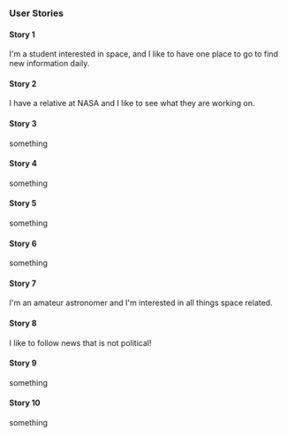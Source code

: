 ### User Stories

#### Story 1
I'm a student interested in space, and I like to have one place to go to find new information daily.

#### Story 2
I have a relative at NASA and I like to see what they are working on.

#### Story 3
something

#### Story 4
something

#### Story 5
something

#### Story 6
something

#### Story 7
I'm an amateur astronomer and I'm interested in all things space related.

#### Story 8
I like to follow news that is not political!

#### Story 9
something

#### Story 10
something
